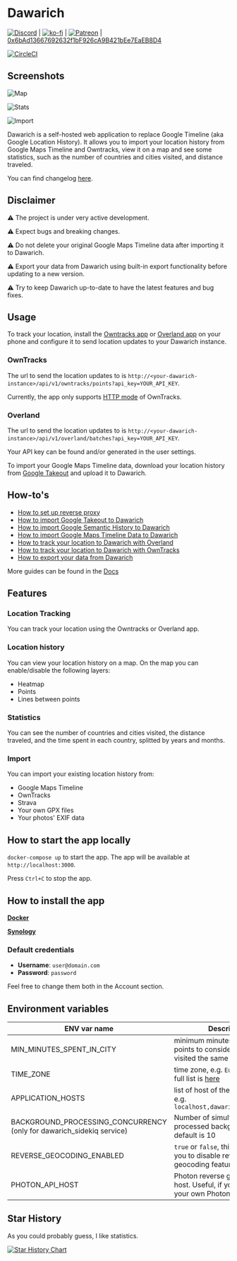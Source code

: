 # Dawarich


[![Discord](https://dcbadge.limes.pink/api/server/pHsBjpt5J8)](https://discord.gg/pHsBjpt5J8) | [![ko-fi](https://ko-fi.com/img/githubbutton_sm.svg)](https://ko-fi.com/H2H3IDYDD) | [![Patreon](https://img.shields.io/endpoint.svg?url=https%3A%2F%2Fshieldsio-patreon.vercel.app%2Fapi%3Fusername%3Dfreika%26type%3Dpatrons&style=for-the-badge)](https://www.patreon.com/freika) | [0x6bAd13667692632f1bF926cA9B421bEe7EaEB8D4](https://etherscan.io/address/0x6bAd13667692632f1bF926cA9B421bEe7EaEB8D4)

[![CircleCI](https://circleci.com/gh/Freika/dawarich.svg?style=svg)](https://app.circleci.com/pipelines/github/Freika/dawarich)

## Screenshots

![Map](screenshots/map.jpeg)

![Stats](screenshots/stats.jpeg)

![Import](screenshots/imports.jpeg)

Dawarich is a self-hosted web application to replace Google Timeline (aka Google Location History). It allows you to import your location history from Google Maps Timeline and Owntracks, view it on a map and see some statistics, such as the number of countries and cities visited, and distance traveled.

You can find changelog [here](CHANGELOG.md).

## Disclaimer

⚠️ The project is under very active development.

⚠️ Expect bugs and breaking changes.

⚠️ Do not delete your original Google Maps
Timeline data after importing it to Dawarich.

⚠️ Export your data from Dawarich using built-in
export functionality before updating to a new version.

⚠️ Try to keep Dawarich up-to-date to have the latest features and bug fixes.

## Usage

To track your location, install the [Owntracks app](https://owntracks.org/booklet/guide/apps/) or [Overland app](https://overland.p3k.app/) on your phone and configure it to send location updates to your Dawarich instance.

### OwnTracks

The url to send the location updates to is `http://<your-dawarich-instance>/api/v1/owntracks/points?api_key=YOUR_API_KEY`.

Currently, the app only supports [HTTP mode](https://owntracks.org/booklet/tech/http/) of OwnTracks.

### Overland

The url to send the location updates to is `http://<your-dawarich-instance>/api/v1/overland/batches?api_key=YOUR_API_KEY`.

Your API key can be found and/or generated in the user settings.

To import your Google Maps Timeline data, download your location history from [Google Takeout](https://takeout.google.com/) and upload it to Dawarich.

## How-to's

- [How to set up reverse proxy](docs/how_to_setup_reverse_proxy.md)
- [How to import Google Takeout to Dawarich](https://dawarich.app/docs/tutorials/import-existing-data#sources-of-data)
- [How to import Google Semantic History to Dawarich](https://dawarich.app/docs/tutorials/import-existing-data#semantic-location-history)
- [How to import Google Maps Timeline Data to Dawarich](https://dawarich.app/docs/tutorials/import-existing-data#recordsjson)
- [How to track your location to Dawarich with Overland](https://dawarich.app/docs/tutorials/track-your-location#overland)
- [How to track your location to Dawarich with OwnTracks](https://dawarich.app/docs/tutorials/track-your-location#owntracks)
- [How to export your data from Dawarich](https://dawarich.app/docs/tutorials/export-your-data)

More guides can be found in the [Docs](https://dawarich.app/docs/intro)

## Features

### Location Tracking

You can track your location using the Owntracks or Overland app.

### Location history

You can view your location history on a map. On the map you can enable/disable the following layers:

- Heatmap
- Points
- Lines between points

### Statistics

You can see the number of countries and cities visited, the distance traveled, and the time spent in each country, splitted by years and months.

### Import

You can import your existing location history from:

- Google Maps Timeline
- OwnTracks
- Strava
- Your own GPX files
- Your photos' EXIF data

## How to start the app locally

`docker-compose up` to start the app. The app will be available at `http://localhost:3000`.

Press `Ctrl+C` to stop the app.

## How to install the app

**[Docker](docs/How_to_install_Dawarich_using_Docker.md)**

**[Synology](docs/How_to_install_Dawarich_on_Synology.md)**

### Default credentials

- **Username**: `user@domain.com`
- **Password**: `password`

Feel free to change them both in the Account section.

## Environment variables

| ENV var name                                                          | Description                                                                                                                |
|-----------------------------------------------------------------------|----------------------------------------------------------------------------------------------------------------------------|
| MIN_MINUTES_SPENT_IN_CITY                                             | minimum minutes between two points to consider them as visited the same city, e.g. `60`                                    |
| TIME_ZONE                                                             | time zone, e.g. `Europe/Berlin`, full list is [here](https://github.com/Freika/dawarich/issues/27#issuecomment-2094721396) |
| APPLICATION_HOSTS                                                     | list of host of the application, e.g. `localhost,dawarich.example.com`                                                        |
| BACKGROUND_PROCESSING_CONCURRENCY (only for dawarich_sidekiq service) | Number of simultaneously processed background jobs, default is 10                                                          |
| REVERSE_GEOCODING_ENABLED | `true` or `false`, this env var allows you to disable reverse geocoding feature entirely                                                          |
| PHOTON_API_HOST | Photon reverse geocoding api host. Useful, if you're running your own Photon instance                                                          |

## Star History

As you could probably guess, I like statistics.

<a href="https://star-history.com/#Freika/dawarich&Date">
 <picture>
   <source media="(prefers-color-scheme: dark)" srcset="https://api.star-history.com/svg?repos=Freika/dawarich&type=Date&theme=dark" />
   <source media="(prefers-color-scheme: light)" srcset="https://api.star-history.com/svg?repos=Freika/dawarich&type=Date" />
   <img alt="Star History Chart" src="https://api.star-history.com/svg?repos=Freika/dawarich&type=Date" />
 </picture>
</a>
